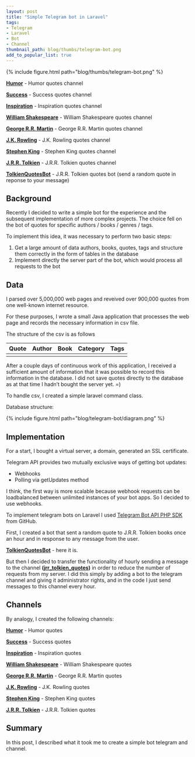 ```yaml
---
layout: post
title: "Simple Telegram bot in Laravel"
tags:
- Telegram
- Laravel
- Bot
- Channel
thumbnail_path: blog/thumbs/telegram-bot.png
add_to_popular_list: true
---
```


{% include figure.html path="blog/thumbs/telegram-bot.png" %}

**[Humor](https://t.me/humor_quotes)** - Humor quotes channel

**[Success](https://t.me/success_quotes_channel)** - Success quotes channel

**[Inspiration](https://t.me/inspiration_quote)** - Inspiration quotes channel

**[William Shakespeare](https://t.me/william_shakespeare_quotes)** - William Shakespeare quotes channel

**[George R.R. Martin](https://t.me/george_rr_martin_quotes)** - George R.R. Martin quotes channel

**[J.K. Rowling](https://t.me/jk_rowling_quotes)** - J.K. Rowling quotes channel

**[Stephen King](https://t.me/stephen_king_quotes)** - Stephen King quotes channel

**[J.R.R. Tolkien](https://t.me/jrr_tolkien_quotes)** - J.R.R. Tolkien quotes channel

**[TolkienQuotesBot](https://telegram.me/TolkienQuotesBot)** - J.R.R. Tolkien quotes bot (send a random quote in reponse to your message)

## Background
Recently I decided to write a simple bot for the experience and the subsequent implementation of more complex projects. 
The choice fell on the bot of quotes for specific authors / books / genres / tags. 

To implement this idea, it was necessary to perform two basic steps:
1. Get a large amount of data authors, books, quotes, tags and structure them correctly in the form of tables in the database
2. Implement directly the server part of the bot, which would process all requests to the bot


## Data

I parsed over 5,000,000 web pages and reveived over 900,000 quotes from one well-known internet resource. 

For these purposes, I wrote a small Java application that processes the web page and records the necessary information in csv file.

The structure of the csv is as follows

| Quote | Author | Book    | Category| Tags |
|-------|--------|---------|---------|---------|
|  |  |  |

After a couple days of continuous work of this application, I received a sufficient amount of information that it was 
possible to record this information in the database. I did not save quotes directly to the database as at that time I 
hadn’t bought the server yet. =)

To handle csv, I created a simple laravel command class.

Database structure:

{% include figure.html path="blog/telegram-bot/diagram.png" %}

## Implementation

For a start, I bought a virtual server, a domain, generated an SSL certificate. 

Telegram API provides two mutually exclusive ways of getting bot updates:

* Webhooks
* Polling via getUpdates method

I think, the first way is more scalable because webhook requests can be loadbalanced between unlimited instances of your bot apps.
So I decided to use webhooks.

To implement telegram bots on Laravel I used [Telegram Bot API PHP SDK](https://github.com/irazasyed/telegram-bot-sdk) from GitHub.

First, I created a bot that sent a random quote to J.R.R. Tolkien books once an hour and in response to any message from the user.

**[TolkienQuotesBot](https://telegram.me/TolkienQuotesBot)** - here it is. 

But then I decided to transfer the functionality of hourly sending a message to the channel **([jrr_tolkien_quotes](https://t.me/jrr_tolkien_quotes))** in order to reduce the number of requests from my server.
I did this simply by adding a bot to the telegram channel and giving it administrator rights, and in the code I just send messages to this channel every hour.


## Channels

By analogy, I created the following channels:

**[Humor](https://t.me/humor_quotes)** - Humor quotes

**[Success](https://t.me/success_quotes_channel)** - Success quotes

**[Inspiration](https://t.me/inspiration_quote)** - Inspiration quotes

**[William Shakespeare](https://t.me/william_shakespeare_quotes)** - William Shakespeare quotes

**[George R.R. Martin](https://t.me/george_rr_martin_quotes)** - George R.R. Martin quotes

**[J.K. Rowling](https://t.me/jk_rowling_quotes)** - J.K. Rowling quotes

**[Stephen King](https://t.me/stephen_king_quotes)** - Stephen King quotes

**[J.R.R. Tolkien](https://t.me/jrr_tolkien_quotes)** - J.R.R. Tolkien quotes



## Summary

In this post, I described what it took me to create a simple bot telegram and channel.


